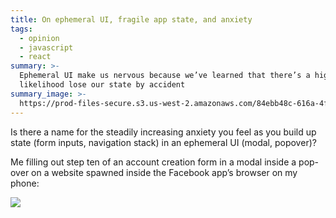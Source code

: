 ```yaml
---
title: On ephemeral UI, fragile app state, and anxiety
tags:
  - opinion
  - javascript
  - react
summary: >-
  Ephemeral UI make us nervous because we’ve learned that there’s a high
  likelihood lose our state by accident
summary_image: >-
  https://prod-files-secure.s3.us-west-2.amazonaws.com/84ebb48c-616a-4f51-ae9a-991a4e0a7e9b/2d5211c8-c670-4e1e-a4e3-03db6a74bef1/Untitled.png?X-Amz-Algorithm=AWS4-HMAC-SHA256&X-Amz-Content-Sha256=UNSIGNED-PAYLOAD&X-Amz-Credential=AKIAT73L2G45HZZMZUHI%2F20240722%2Fus-west-2%2Fs3%2Faws4_request&X-Amz-Date=20240722T031329Z&X-Amz-Expires=3600&X-Amz-Signature=1dc7636957508f2f35a103d4a7c9c0e3bc86ca2b08dc575da73daacf92e39c57&X-Amz-SignedHeaders=host&x-id=GetObject
---
```

Is there a name for the steadily increasing anxiety you feel as you build up state (form inputs, navigation stack) in an ephemeral UI (modal, popover)?


Me filling out step ten of an account creation form in a modal inside a pop-over on a website spawned inside the Facebook app’s browser on my phone:


![](https://prod-files-secure.s3.us-west-2.amazonaws.com/84ebb48c-616a-4f51-ae9a-991a4e0a7e9b/2d5211c8-c670-4e1e-a4e3-03db6a74bef1/Untitled.png?X-Amz-Algorithm=AWS4-HMAC-SHA256&X-Amz-Content-Sha256=UNSIGNED-PAYLOAD&X-Amz-Credential=AKIAT73L2G45HZZMZUHI%2F20240722%2Fus-west-2%2Fs3%2Faws4_request&X-Amz-Date=20240722T031329Z&X-Amz-Expires=3600&X-Amz-Signature=1dc7636957508f2f35a103d4a7c9c0e3bc86ca2b08dc575da73daacf92e39c57&X-Amz-SignedHeaders=host&x-id=GetObject)

